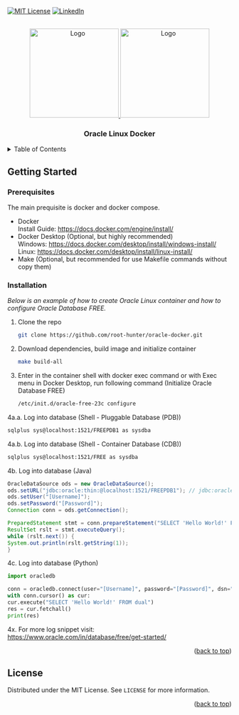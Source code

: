 <!-- Improved compatibility of back to top link: See: https://github.com/othneildrew/Best-README-Template/pull/73 -->
<a name="readme-top"></a>
<!--
*** Thanks for checking out the Best-README-Template. If you have a suggestion
*** that would make this better, please fork the repo and create a pull request
*** or simply open an issue with the tag "enhancement".
*** Don't forget to give the project a star!
*** Thanks again! Now go create something AMAZING! :D
-->



<!-- PROJECT SHIELDS -->
<!--
*** I'm using markdown "reference style" links for readability.
*** Reference links are enclosed in brackets [ ] instead of parentheses ( ).
*** See the bottom of this document for the declaration of the reference variables
*** for contributors-url, forks-url, etc. This is an optional, concise syntax you may use.
*** https://www.markdownguide.org/basic-syntax/#reference-style-links
-->
[![MIT License][license-shield]][license-url]
[![LinkedIn][linkedin-shield]][linkedin-url]

<!-- PROJECT LOGO -->
<br />
<div align="center">
  <a href="https://github.com/othneildrew/Best-README-Template">
    <img src="https://upload.wikimedia.org/wikipedia/commons/thumb/4/4e/Docker_%28container_engine%29_logo.svg/1920px-Docker_%28container_engine%29_logo.svg.png" alt="Logo" height="200">
    <img src="https://upload.wikimedia.org/wikipedia/commons/4/46/Oracle_linux_logo.svg" alt="Logo" height="200">
  </a>

  <h3 align="center">Oracle Linux Docker</h3>
</div>

<!-- TABLE OF CONTENTS -->
<details>
  <summary>Table of Contents</summary>
  <ol>
    <li>
      <a href="#getting-started">Getting Started</a>
      <ul>
        <li><a href="#prerequisites">Prerequisites</a></li>
        <li><a href="#installation">Installation</a></li>
      </ul>
    </li>
    <li><a href="#license">License</a></li>
  </ol>
</details>

<!-- GETTING STARTED -->
## Getting Started

### Prerequisites

The main prequisite is docker and docker compose.
* Docker
  <br />
  Install Guide: <a>https://docs.docker.com/engine/install/</a>
* Docker Desktop (Optional, but highly recommended)
  <br />
  Windows: <a>https://docs.docker.com/desktop/install/windows-install/</a>
  <br />
  Linux: <a>https://docs.docker.com/desktop/install/linux-install/</a>
* Make (Optional, but recommended for use Makefile commands without copy them)
### Installation

_Below is an example of how to create Oracle Linux container and how to configure Oracle Database FREE._

1. Clone the repo
   ```sh
   git clone https://github.com/root-hunter/oracle-docker.git
   ```
2. Download dependencies, build image and initialize container
   ```sh
   make build-all
   ```
3. Enter in the container shell with docker exec command or with Exec menu in Docker Desktop, run following command (Initialize Oracle Database FREE)
   ```sh
   /etc/init.d/oracle-free-23c configure
   ```
4a.a. Log into database (Shell - Pluggable Database (PDB))
   ```sh
sqlplus sys@localhost:1521/FREEPDB1 as sysdba
   ```
4a.b. Log into database (Shell - Container Database (CDB))
   ```sh
sqlplus sys@localhost:1521/FREE as sysdba
   ```
4b. Log into database (Java)
   ```java
OracleDataSource ods = new OracleDataSource();
ods.setURL("jdbc:oracle:thin:@localhost:1521/FREEPDB1"); // jdbc:oracle:thin@[hostname]:[port]/[DB service name]
ods.setUser("[Username]");
ods.setPassword("[Password]");
Connection conn = ods.getConnection();
 
PreparedStatement stmt = conn.prepareStatement("SELECT 'Hello World!' FROM dual");
ResultSet rslt = stmt.executeQuery();
while (rslt.next()) {
  System.out.println(rslt.getString(1));
}
   ```
4c. Log into database (Python)
   ```python
import oracledb

conn = oracledb.connect(user="[Username]", password="[Password]", dsn="localhost:1521/FREEPDB1")
with conn.cursor() as cur:
   cur.execute("SELECT 'Hello World!' FROM dual")
   res = cur.fetchall()
   print(res)
   ```
4x. For more log snippet visit: <a>https://www.oracle.com/in/database/free/get-started/</a>

<p align="right">(<a href="#readme-top">back to top</a>)</p>

<!-- LICENSE -->
## License

Distributed under the MIT License. See `LICENSE` for more information.

<p align="right">(<a href="#readme-top">back to top</a>)</p>

<!-- MARKDOWN LINKS & IMAGES -->
<!-- https://www.markdownguide.org/basic-syntax/#reference-style-links -->
[license-shield]: https://img.shields.io/github/license/othneildrew/Best-README-Template.svg?style=for-the-badge
[license-url]: https://github.com/root-hunter/oracle-docker/blob/master/LICENSE.txt
[linkedin-shield]: https://img.shields.io/badge/-LinkedIn-black.svg?style=for-the-badge&logo=linkedin&colorB=555
[linkedin-url]: https://it.linkedin.com/in/antonio-ricciardi-279118210
[product-screenshot]: https://www.google.com/url?sa=i&url=https%3A%2F%2Fcommons.wikimedia.org%2Fwiki%2FFile%3AOracle_linux_logo.svg&psig=AOvVaw2Qf6newURCPLxo8ur9Ug5k&ust=1696253525028000&source=images&cd=vfe&opi=89978449&ved=0CBEQjRxqFwoTCMDsoPj61IEDFQAAAAAdAAAAABAE
